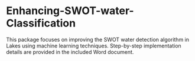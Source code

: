 # Enhancing-SWOT-water-Classification
This package focuses on improving the SWOT water detection algorithm in Lakes using machine learning techniques.   Step-by-step implementation details are provided in the included Word document.
